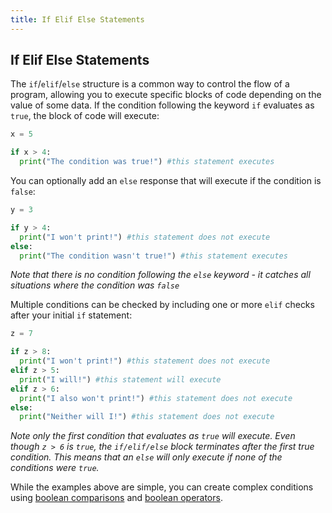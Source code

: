 ```yaml
---
title: If Elif Else Statements
---
```


## If Elif Else Statements

The `if`/`elif`/`else` structure is a common way to control the flow of a program, allowing you to execute specific blocks of code depending on the value of some data. If the condition following the keyword `if` evaluates as `true`, the block of code will execute:

```python
x = 5

if x > 4:
  print("The condition was true!") #this statement executes
```

You can optionally add an `else` response that will execute if the condition is `false`:

```python
y = 3

if y > 4:
  print("I won't print!") #this statement does not execute
else:
  print("The condition wasn't true!") #this statement executes
```

*Note that there is no condition following the `else` keyword - it catches all situations where the condition was `false`*

Multiple conditions can be checked by including one or more `elif` checks after your initial `if` statement:

```python
z = 7

if z > 8:
  print("I won't print!") #this statement does not execute
elif z > 5:
  print("I will!") #this statement will execute
elif z > 6:
  print("I also won't print!") #this statement does not execute
else:
  print("Neither will I!") #this statement does not execute
```

*Note only the first condition that evaluates as `true` will execute. Even though `z > 6` is `true`, the `if/elif/else` block terminates after the first true condition. This means that an `else` will only execute if none of the conditions were `true`.*

While the examples above are simple, you can create complex conditions using <a href='https://guide.freecodecamp.org/python/comparisons' target='_blank' rel='nofollow'>boolean comparisons</a> and <a href='https://guide.freecodecamp.org/python/boolean-operations' target='_blank' rel='nofollow'>boolean operators</a>.
